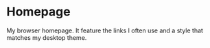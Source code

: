 # Homepage

My browser homepage. It feature the links I often use and a style that matches my desktop theme.
